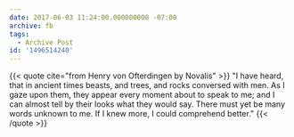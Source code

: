 ```yaml
---
date: 2017-06-03 11:24:00.000000000 -07:00
archive: fb
tags: 
  - Archive Post
id: '1496514240'
---
```


{{< quote cite="from Henry von Ofterdingen by Novalis" >}}
"I have heard, that in ancient times beasts, and trees, and rocks conversed with men. As I gaze upon them, they appear every moment about to speak to me; and I can almost tell by their looks what they would say. There must yet be many words unknown to me. If I knew more, I could comprehend better."
{{< /quote >}}